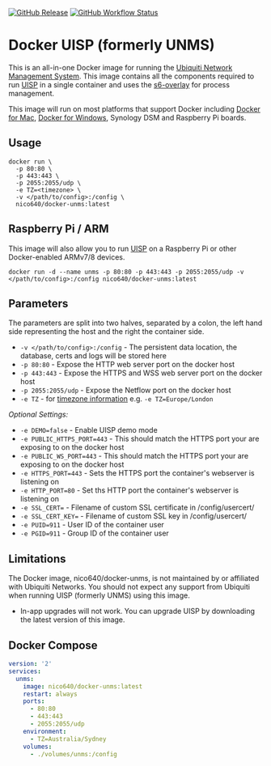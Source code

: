 [![GitHub Release](https://img.shields.io/github/v/release/Nico640/docker-unms?style=flat-square)](https://github.com/nico640/docker-unms/releases)
[![GitHub Workflow Status](https://img.shields.io/github/actions/workflow/status/nico640/docker-unms/docker-release.yml?branch=master&style=flat-square)](https://github.com/Nico640/docker-unms/actions/workflows/docker-release.yml)

# Docker UISP (formerly UNMS)

This is an all-in-one Docker image for running the [Ubiquiti Network Management System](https://uisp.ui.com/). This image contains all the components required to run [UISP](https://uisp.ui.com/) in a single container and uses the [s6-overlay](https://github.com/just-containers/s6-overlay) for process management.

This image will run on most platforms that support Docker including [Docker for Mac](https://www.docker.com/docker-mac), [Docker for Windows](https://www.docker.com/docker-windows), Synology DSM and Raspberry Pi boards.

## Usage

```shell
docker run \
  -p 80:80 \
  -p 443:443 \
  -p 2055:2055/udp \
  -e TZ=<timezone> \
  -v </path/to/config>:/config \
  nico640/docker-unms:latest
```

## Raspberry Pi / ARM

This image will also allow you to run [UISP](https://uisp.ui.com/) on a Raspberry Pi or other Docker-enabled ARMv7/8 devices.

```
docker run -d --name unms -p 80:80 -p 443:443 -p 2055:2055/udp -v </path/to/config>:/config nico640/docker-unms:latest
```

## Parameters

The parameters are split into two halves, separated by a colon, the left hand side representing the host and the right the container side.

* `-v </path/to/config>:/config` - The persistent data location, the database, certs and logs will be stored here
* `-p 80:80` - Expose the HTTP web server port on the docker host
* `-p 443:443` - Expose the HTTPS and WSS web server port on the docker host
* `-p 2055:2055/udp` - Expose the Netflow port on the docker host
* `-e TZ` - for [timezone information](https://en.wikipedia.org/wiki/List_of_tz_database_time_zones) e.g. `-e TZ=Europe/London`

*Optional Settings:*

* `-e DEMO=false` - Enable UISP demo mode
* `-e PUBLIC_HTTPS_PORT=443` - This should match the HTTPS port your are exposing to on the docker host
* `-e PUBLIC_WS_PORT=443` - This should match the HTTPS port your are exposing to on the docker host
* `-e HTTPS_PORT=443` - Sets the HTTPS port the container's webserver is listening on
* `-e HTTP_PORT=80` - Set ths HTTP port the container's webserver is listening on
* `-e SSL_CERT=` - Filename of custom SSL certificate in /config/usercert/
* `-e SSL_CERT_KEY=` - Filename of custom SSL key in /config/usercert/
* `-e PUID=911` - User ID of the container user
* `-e PGID=911` - Group ID of the container user

## Limitations

The Docker image, nico640/docker-unms, is not maintained by or affiliated with Ubiquiti Networks. You should not expect any support from Ubiquiti when running UISP (formerly UNMS) using this image.

* In-app upgrades will not work. You can upgrade UISP by downloading the latest version of this image.

## Docker Compose

```yml
version: '2'
services:
  unms:
    image: nico640/docker-unms:latest
    restart: always
    ports:
      - 80:80
      - 443:443
      - 2055:2055/udp
    environment:
      - TZ=Australia/Sydney
    volumes:
      - ./volumes/unms:/config
```

